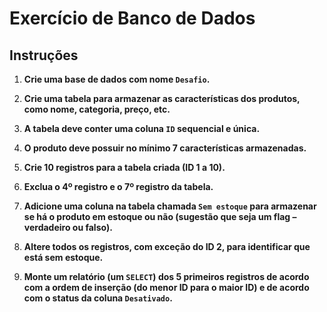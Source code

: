# Exercício de Banco de Dados

## Instruções

1. **Crie uma base de dados com nome `Desafio`.**

2. **Crie uma tabela para armazenar as características dos produtos, como nome, categoria, preço, etc.**

3. **A tabela deve conter uma coluna `ID` sequencial e única.**

4. **O produto deve possuir no mínimo 7 características armazenadas.**

5. **Crie 10 registros para a tabela criada (ID 1 a 10).**

6. **Exclua o 4º registro e o 7º registro da tabela.**

7. **Adicione uma coluna na tabela chamada `Sem estoque` para armazenar se há o produto em estoque ou não (sugestão que seja um flag – verdadeiro ou falso).**

8. **Altere todos os registros, com exceção do ID 2, para identificar que está sem estoque.**

9. **Monte um relatório (um `SELECT`) dos 5 primeiros registros de acordo com a ordem de inserção (do menor ID para o maior ID) e de acordo com o status da coluna `Desativado`.**

